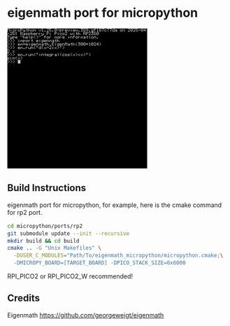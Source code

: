 # eigenmath port for micropython

![PicoCalc screenshoot](./imgs/screenshot.jpg)
## Build Instructions
eigenmath port for micropython, for example, here is the cmake command for rp2 port.

```sh
cd micropython/ports/rp2
git submodule update --init --recursive
mkdir build && cd build
cmake .. -G "Unix Makefiles" \
  -DUSER_C_MODULES="Path/To/eigenmath_micropython/micropython.cmake;\
  -DMICROPY_BOARD=[TARGET_BOARD] -DPICO_STACK_SIZE=0x6000
```
RPI_PICO2 or RPI_PICO2_W recommended!


## Credits
Eigenmath https://github.com/georgeweigt/eigenmath
